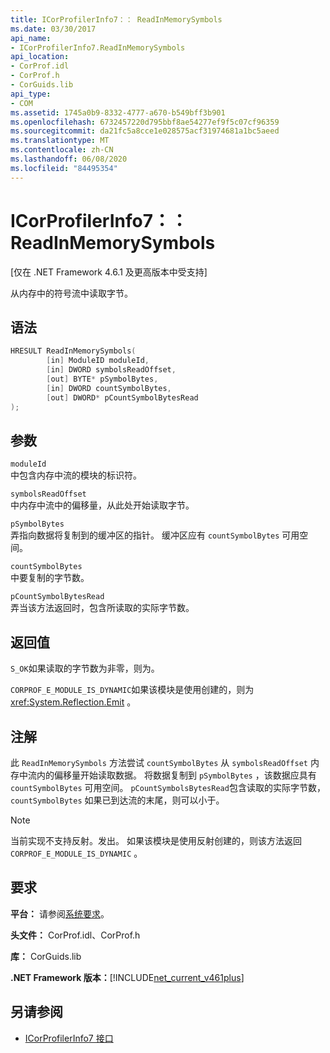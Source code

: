 ```yaml
---
title: ICorProfilerInfo7：： ReadInMemorySymbols
ms.date: 03/30/2017
api_name:
- ICorProfilerInfo7.ReadInMemorySymbols
api_location:
- CorProf.idl
- CorProf.h
- CorGuids.lib
api_type:
- COM
ms.assetid: 1745a0b9-8332-4777-a670-b549bff3b901
ms.openlocfilehash: 6732457220d795bbf8ae54277ef9f5c07cf96359
ms.sourcegitcommit: da21fc5a8cce1e028575acf31974681a1bc5aeed
ms.translationtype: MT
ms.contentlocale: zh-CN
ms.lasthandoff: 06/08/2020
ms.locfileid: "84495354"
---
```

# <a name="icorprofilerinfo7readinmemorysymbols"></a>ICorProfilerInfo7：： ReadInMemorySymbols
[仅在 .NET Framework 4.6.1 及更高版本中受支持]  
  
 从内存中的符号流中读取字节。  
  
## <a name="syntax"></a>语法  
  
```cpp  
HRESULT ReadInMemorySymbols(  
        [in] ModuleID moduleId,  
        [in] DWORD symbolsReadOffset,  
        [out] BYTE* pSymbolBytes,  
        [in] DWORD countSymbolBytes,  
        [out] DWORD* pCountSymbolBytesRead  
);  
```  
  
## <a name="parameters"></a>参数  
 `moduleId`  
 中包含内存中流的模块的标识符。  
  
 `symbolsReadOffset`  
 中内存中流中的偏移量，从此处开始读取字节。  
  
 `pSymbolBytes`  
 弄指向数据将复制到的缓冲区的指针。 缓冲区应有 `countSymbolBytes` 可用空间。  
  
 `countSymbolBytes`  
 中要复制的字节数。  
  
 `pCountSymbolBytesRead`  
 弄当该方法返回时，包含所读取的实际字节数。  
  
## <a name="return-value"></a>返回值  
 `S_OK`如果读取的字节数为非零，则为。  
  
 `CORPROF_E_MODULE_IS_DYNAMIC`如果该模块是使用创建的，则为 <xref:System.Reflection.Emit> 。  
  
## <a name="remarks"></a>注解  
 此 `ReadInMemorySymbols` 方法尝试 `countSymbolBytes` 从 `symbolsReadOffset` 内存中流内的偏移量开始读取数据。 将数据复制到 `pSymbolBytes` ，该数据应具有 `countSymbolBytes` 可用空间。     `pCountSymbolsBytesRead`包含读取的实际字节数， `countSymbolBytes` 如果已到达流的末尾，则可以小于。  
  
> [!NOTE]
> 当前实现不支持反射。发出。 如果该模块是使用反射创建的，则该方法返回 `CORPROF_E_MODULE_IS_DYNAMIC` 。  
  
## <a name="requirements"></a>要求  
 **平台：** 请参阅[系统要求](../../get-started/system-requirements.md)。  
  
 **头文件：** CorProf.idl、CorProf.h  
  
 **库：** CorGuids.lib  
  
 **.NET Framework 版本：**[!INCLUDE[net_current_v461plus](../../../../includes/net-current-v461plus-md.md)]  
  
## <a name="see-also"></a>另请参阅

- [ICorProfilerInfo7 接口](icorprofilerinfo7-interface.md)
